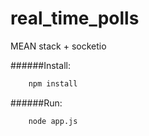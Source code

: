 # real_time_polls
MEAN stack + socketio

######Install:
```bash
    npm install
```
######Run:
```bash
    node app.js
```
